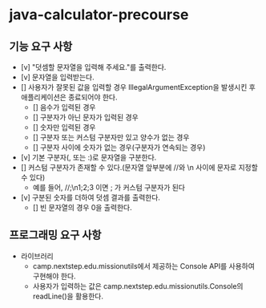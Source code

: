 # java-calculator-precourse

## 기능 요구 사항
- [v] "덧셈할 문자열을 입력해 주세요."를 출력한다.
- [v] 문자열을 입력받는다.
- [] 사용자가 잘못된 값을 입력할 경우 IllegalArgumentException을 발생시킨 후 애플리케이션은 종료되어야 한다.
  - [] 음수가 입력된 경우
  - [] 구분자가 아닌 문자가 입력된 경우
  - [] 숫자만 입력된 경우
  - [] 구분자 또는 커스텀 구분자만 있고 양수가 없는 경우
  - [] 구분자 사이에 숫자가 없는 경우(구분자가 연속되는 경우)
- [v] 기본 구분자(, 또는 :)로 문자열을 구분한다.
- [] 커스텀 구분자가 존재할 수 있다.(문자열 앞부분에 //와 \n 사이에 문자로 지정할 수 있다)
  - 예를 들어, //;\n1;2;3 이면 ; 가 커스텀 구분자가 된다
- [v] 구분된 숫자를 더하여 덧셈 결과를 출력한다.
  - [] 빈 문자열의 경우 0을 출력한다.

## 프로그래밍 요구 사항
- 라이브러리 
  - camp.nextstep.edu.missionutils에서 제공하는 Console API를 사용하여 구현해야 한다. 
  - 사용자가 입력하는 값은 camp.nextstep.edu.missionutils.Console의 readLine()을 활용한다.